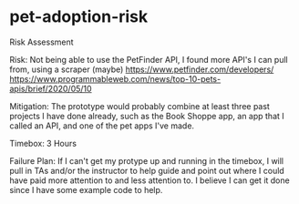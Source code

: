 # pet-adoption-risk
Risk Assessment 

Risk: Not being able to use the PetFinder API, I found more API's I can pull from, using a scraper (maybe)
https://www.petfinder.com/developers/
https://www.programmableweb.com/news/top-10-pets-apis/brief/2020/05/10

Mitigation: The prototype would probably combine at least three past projects I have done already, such as the Book Shoppe app, an app that I called an API, and one of the pet apps I've made.

Timebox: 3 Hours

Failure Plan: If I can't get my protype up and running in the timebox, I will pull in TAs and/or the instructor to help guide and point out where I could have paid more attention to and less attention to. I believe I can get it done since I have some example code to help.
